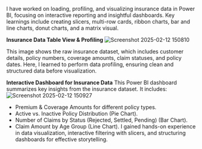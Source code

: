I have worked on loading, profiling, and visualizing insurance data in Power BI, focusing on interactive reporting and insightful dashboards. Key learnings include creating slicers, multi-row cards, ribbon charts, bar and line charts, donut charts, and a matrix visual. 

**Insurance Data Table View & Profiling**
![Screenshot 2025-02-12 150810](https://github.com/user-attachments/assets/d0658e29-e154-4175-828c-5e577f06f72f)

This image shows the raw insurance dataset, which includes customer details, policy numbers, coverage amounts, claim statuses, and policy dates. Here, I learned to perform data profiling, ensuring clean and structured data before visualization.

**Interactive Dashboard for Insurance Data**
This Power BI dashboard summarizes key insights from the insurance dataset. It includes:
![Screenshot 2025-02-12 150927](https://github.com/user-attachments/assets/564c0f2f-7d6a-4dc2-83e5-3d3539d26e02)

- Premium & Coverage Amounts for different policy types.
- Active vs. Inactive Policy Distribution (Pie Chart).
- Number of Claims by Status (Rejected, Settled, Pending) (Bar Chart).
- Claim Amount by Age Group (Line Chart).
I gained hands-on experience in data visualization, interactive filtering with slicers, and structuring dashboards for effective storytelling.
